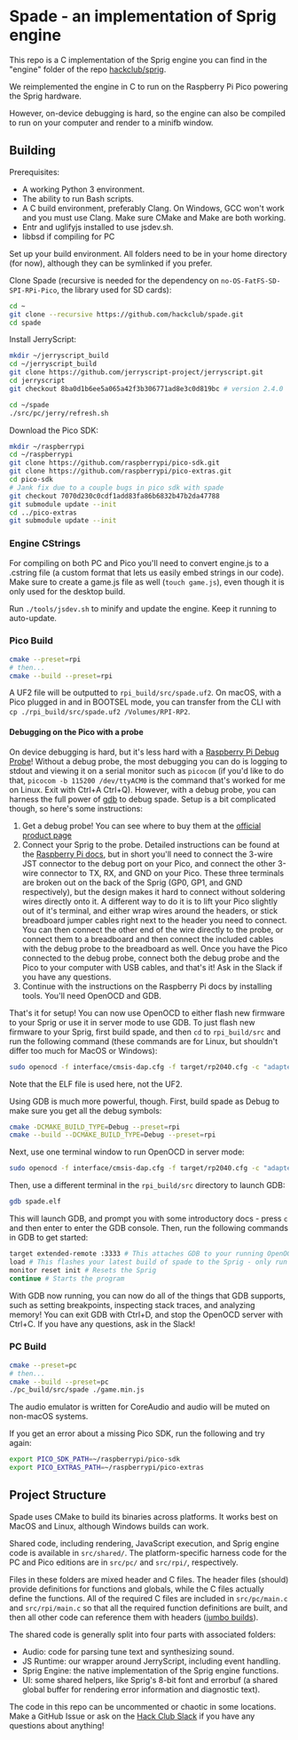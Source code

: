 # Spade - an implementation of Sprig engine

This repo is a C implementation of the Sprig engine you can find in the "engine" folder of the repo [hackclub/sprig](https://github.com/hackclub/sprig).

We reimplemented the engine in C to run on the Raspberry Pi Pico powering the Sprig hardware.

However, on-device debugging is hard, so the engine can also be compiled to run on your computer and render to a minifb window.

## Building

Prerequisites:

- A working Python 3 environment.
- The ability to run Bash scripts.
- A C build environment, preferably Clang. On Windows, GCC won't work and you must use Clang. Make sure CMake and Make are both working.
- Entr and uglifyjs installed to use jsdev.sh.
- libbsd if compiling for PC

Set up your build environment. All folders need to be in your home directory (for now), although they can be symlinked if you prefer.

Clone Spade (recursive is needed for the dependency on `no-OS-FatFS-SD-SPI-RPi-Pico`, the library used for SD cards):

```sh
cd ~
git clone --recursive https://github.com/hackclub/spade.git
cd spade
```

Install JerryScript:

```sh
mkdir ~/jerryscript_build
cd ~/jerryscript_build
git clone https://github.com/jerryscript-project/jerryscript.git
cd jerryscript
git checkout 8ba0d1b6ee5a065a42f3b306771ad8e3c0d819bc # version 2.4.0

cd ~/spade
./src/pc/jerry/refresh.sh
```

Download the Pico SDK:

```sh
mkdir ~/raspberrypi
cd ~/raspberrypi
git clone https://github.com/raspberrypi/pico-sdk.git
git clone https://github.com/raspberrypi/pico-extras.git
cd pico-sdk
# Jank fix due to a couple bugs in pico sdk with spade
git checkout 7070d230c0cdf1add83fa86b6832b47b2da47788
git submodule update --init
cd ../pico-extras
git submodule update --init
```

### Engine CStrings

For compiling on both PC and Pico you'll need to convert engine.js to a .cstring file (a custom format that lets us easily embed strings in our code). Make sure to create a game.js file as well (`touch game.js`), even though it is only used for the desktop build.

Run `./tools/jsdev.sh` to minify and update the engine. Keep it running to auto-update.

### Pico Build

```sh
cmake --preset=rpi
# then...
cmake --build --preset=rpi
```

A UF2 file will be outputted to `rpi_build/src/spade.uf2`. On macOS, with a Pico plugged in and in BOOTSEL mode, you can transfer from the CLI with `cp ./rpi_build/src/spade.uf2 /Volumes/RPI-RP2`.

#### Debugging on the Pico with a probe
On device debugging is hard, but it's less hard with a [Raspberry Pi Debug Probe](https://www.raspberrypi.com/products/debug-probe/)! Without a debug probe, the most debugging you can do is logging to stdout and viewing it on a serial monitor such as `picocom` (if you'd like to do that, `picocom -b 115200 /dev/ttyACM0` is the command that's worked for me on Linux. Exit with Ctrl+A Ctrl+Q). However, with a debug probe, you can harness the full power of [gdb](https://sourceware.org/gdb/) to debug spade. Setup is a bit complicated though, so here's some instructions:

1. Get a debug probe! You can see where to buy them at the [official product page](https://www.raspberrypi.com/products/debug-probe/)
2. Connect your Sprig to the probe. Detailed instructions can be found at the [Raspberry Pi docs](https://www.raspberrypi.com/documentation/microcontrollers/debug-probe.html), but in short you'll need to connect the 3-wire JST connector to the debug port on your Pico, and connect the other 3-wire connector to TX, RX, and GND on your Pico. These three terminals are broken out on the back of the Sprig (GP0, GP1, and GND respectively), but the design makes it hard to connect without soldering wires directly onto it. A different way to do it is to lift your Pico slightly out of it's terminal, and either wrap wires around the headers, or stick breadboard jumper cables right next to the header you need to connect. You can then connect the other end of the wire directly to the probe, or connect them to a breadboard and then connect the included cables with the debug probe to the breadboard as well. Once you have the Pico connected to the debug probe, connect both the debug probe and the Pico to your computer with USB cables, and that's it! Ask in the Slack if you have any questions.
3. Continue with the instructions on the Raspberry Pi docs by installing tools. You'll need OpenOCD and GDB.

That's it for setup! You can now use OpenOCD to either flash new firmware to your Sprig or use it in server mode to use GDB.
To just flash new firmware to your Sprig, first build spade, and then `cd` to `rpi_build/src` and run the following command (these commands are for Linux, but shouldn't differ too much for MacOS or Windows):
```sh
sudo openocd -f interface/cmsis-dap.cfg -f target/rp2040.cfg -c "adapter speed 5000" -c "program spade.elf verify reset exit"
```
Note that the ELF file is used here, not the UF2.

Using GDB is much more powerful, though. First, build spade as Debug to make sure you get all the debug symbols:
```sh
cmake -DCMAKE_BUILD_TYPE=Debug --preset=rpi
cmake --build --DCMAKE_BUILD_TYPE=Debug --preset=rpi
```
Next, use one terminal window to run OpenOCD in server mode:
```sh
sudo openocd -f interface/cmsis-dap.cfg -f target/rp2040.cfg -c "adapter speed 5000"
```
Then, use a different terminal in the `rpi_build/src` directory to launch GDB:
```sh
gdb spade.elf
```
This will launch GDB, and prompt you with some introductory docs - press `c` and then enter to enter the GDB console.
Then, run the following commands in GDB to get started:
```sh
target extended-remote :3333 # This attaches GDB to your running OpenOCD server - it should be the first command of each GDB session
load # This flashes your latest build of spade to the Sprig - only run it when you have a new build
monitor reset init # Resets the Sprig
continue # Starts the program
```
With GDB now running, you can now do all of the things that GDB supports, such as setting breakpoints, inspecting stack traces, and analyzing memory!
You can exit GDB with Ctrl+D, and stop the OpenOCD server with Ctrl+C. If you have any questions, ask in the Slack!

### PC Build

```sh
cmake --preset=pc
# then...
cmake --build --preset=pc
./pc_build/src/spade ./game.min.js
```

The audio emulator is written for CoreAudio and audio will be muted on non-macOS systems.

If you get an error about a missing Pico SDK, run the following and try again:

```sh
export PICO_SDK_PATH=~/raspberrypi/pico-sdk
export PICO_EXTRAS_PATH=~/raspberrypi/pico-extras
```

## Project Structure

Spade uses CMake to build its binaries across platforms. It works best on MacOS and Linux, although Windows builds can work.

Shared code, including rendering, JavaScript execution, and Sprig engine code is available in `src/shared/`. The platform-specific harness code for the PC and Pico editions are in `src/pc/` and `src/rpi/`, respectively.

Files in these folders are mixed header and C files. The header files (should) provide definitions for functions and globals, while the C files actually define the functions. All of the required C files are included in `src/pc/main.c` and `src/rpi/main.c` so that all the required function definitions are built, and then all other code can reference them with headers ([jumbo builds](https://en.wikipedia.org/wiki/Unity_build)).

The shared code is generally split into four parts with associated folders:

- Audio: code for parsing tune text and synthesizing sound.
- JS Runtime: our wrapper around JerryScript, including event handling.
- Sprig Engine: the native implementation of the Sprig engine functions.
- UI: some shared helpers, like Sprig's 8-bit font and errorbuf (a shared global buffer for rendering error information and diagnostic text).

The code in this repo can be uncommented or chaotic in some locations. Make a GitHub Issue or ask on the [Hack Club Slack](https://hackclub.com/slack/) if you have any questions about anything!
